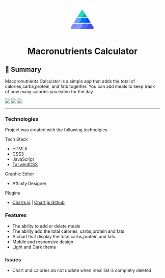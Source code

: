 <p align="center">
    <img src="img/macrologo.png" alt="" width="95px">
</p>
<h1 align="center">Macronutrients Calculator</h1>

## 📝 Summary 

Macoronutrients Calculator is a simple app that adds the total of calories,carbs,protein, and fats together. You can add meals to keep track of how many calories you eaten for the day.
<div>
    <img src="https://img.shields.io/github/last-commit/amchatman/calorie-caculator?color=blue&style=flat">
    <img src="https://img.shields.io/badge/TailwindCSS-v3.3.2-blue">
    <img src="https://img.shields.io/badge/cdnjs-v4.2.1-blue">
</div>
<hr>

### Technologies
Project was created with the following technolgies

Tech Stack
- HTML5
- CSS3
- JavaScript
- <a href="https://tailwindcss.com/">TailwindCSS</a>

Graphic Editor
- Affinity Designer

Plugins
- <a href="https://www.chartjs.org/">Charts.js</a> | <a href="https://github.com/chartjs/Chart.js">Chart.js Github</a>

### Features
- The ability to add or delete meals
- The ability add the total calories, carbs,protein and fats
- A chart that display the total carbs,protein,and fats.
- Mobile and responsive design
- Light and Dark theme

### Issues
- Chart and calories do not update when meal list is completly deleted.